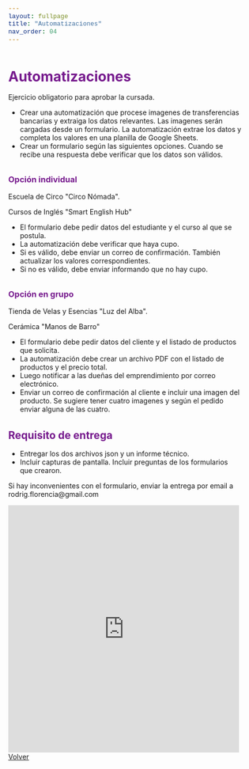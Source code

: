 ```yaml
---
layout: fullpage
title: "Automatizaciones"
nav_order: 04
---
```

<html lang="es">
<head>
    <meta charset="UTF-8">
    <meta name="viewport" content="width=device-width, initial-scale=1.0">
    <title>Automatizaciones</title>
    <link href="https://cdn.jsdelivr.net/npm/bootstrap@5.3.0/dist/css/bootstrap.min.css" rel="stylesheet">
    <link rel="stylesheet" href="https://cdn.jsdelivr.net/npm/bootstrap-icons@1.10.0/font/bootstrap-icons.css">
    <style>
        :root {
            --primary: #761a8d;
            --primary-light: #8e3ea5;
            --primary-dark: #5a0f6e;
        }
        body {
            padding-top: 2rem;
            padding-bottom: 2rem;
        }
        .content {
            max-width: 800px;
            margin: 0 auto;
            padding: 0 1rem;
        }
        h1, h2, h3, h4, h5, h6 {
            color: var(--primary);
            margin-top: 2rem;
            margin-bottom: 1rem;
        }
        img {
            max-width: 100%;
            height: auto;
            display: block;
            margin: 2rem auto;
            border-radius: 8px;
            box-shadow: 0 4px 8px rgba(0,0,0,0.1);
        }
        table {
            width: 100%;
            margin: 2rem 0;
            border-collapse: collapse;
        }
        th, td {
            padding: 0.75rem;
            border: 1px solid #dee2e6;
            text-align: left;
        }
        th {
            background-color: #f8f9fa;
            font-weight: 600;
        }
        pre {
            background-color: #f8f9fa;
            padding: 1rem;
            border-radius: 4px;
            overflow-x: auto;
        }
        code {
            font-family: 'Courier New', Courier, monospace;
            background-color: #f8f9fa;
            padding: 0.2rem 0.4rem;
            border-radius: 3px;
            font-size: 0.9em;
        }
        blockquote {
            border-left: 4px solid var(--primary);
            padding-left: 1rem;
            margin-left: 0;
            color: #6c757d;
            font-style: italic;
        }
        .btn-back {
            margin-top: 2rem;
        }
    </style>
</head>
<body>
    <div class="container">
        <div class="content">
            <h1>Automatizaciones</h1>
    
<p>Ejercicio obligatorio para aprobar la cursada.</p>
<ul>
<li>Crear una automatización que procese imagenes de transferencias bancarias y extraiga los datos relevantes. Las imagenes serán cargadas desde un formulario. La automatización extrae los datos y completa los valores en una planilla de Google Sheets.</li>
<li>Crear un formulario según las siguientes opciones. Cuando se recibe una respuesta debe verificar que los datos son válidos.</li>
</ul>
<h3 id="opcion-individual">Opción individual</h3>
<p>Escuela de Circo "Circo Nómada".</p>
<p>Cursos de Inglés "Smart English Hub"</p>
<ul>
<li>El formulario debe pedir datos del estudiante y el curso al que se postula.</li>
<li>La automatización debe verificar que haya cupo.</li>
<li>Si es válido, debe enviar un correo de confirmación. También actualizar los valores correspondientes.</li>
<li>Si no es válido, debe enviar informando que no hay cupo.</li>
</ul>
<h3 id="opcion-en-grupo">Opción en grupo</h3>
<p>Tienda de Velas y Esencias "Luz del Alba".</p>
<p>Cerámica "Manos de Barro"</p>
<ul>
<li>El formulario debe pedir datos del cliente y el listado de productos que solicita.</li>
<li>La automatización debe crear un archivo PDF con el listado de productos y el precio total.</li>
<li>Luego notificar a las dueñas del emprendimiento por correo electrónico.</li>
<li>Enviar un correo de confirmación al cliente e incluir una imagen del producto. Se sugiere tener cuatro imagenes y según el pedido enviar alguna de las cuatro.</li>
</ul>
<h2 id="requisito-de-entrega">Requisito de entrega</h2>
<ul>
<li>Entregar los dos archivos json y un informe técnico.</li>
<li>Incluir capturas de pantalla. Incluir preguntas de los formularios que crearon.</li>
</ul>
<p>Si hay inconvenientes con el formulario, enviar la entrega por email a rodrig.florencia@gmail.com</p>
<iframe aria-label='Entregable Nro. 2' frameborder="0" style="height:500px;width:99%;border:none;" src='https://forms.zohopublic.com/frodriguezpla1/form/EntregableNro2/formperma/abf1HymgCAK8CKdwCARI3PDFNjpsUajcfeyExPeD4xQ'></iframe>
            <div class="d-grid gap-2 d-md-flex justify-content-md-end mt-4">
                <a href="javascript:history.back()" class="btn btn-outline-primary btn-back">
                    <i class="bi bi-arrow-left me-2"></i>Volver
                </a>
            </div>
        </div>
    </div>
    <script src="https://cdn.jsdelivr.net/npm/bootstrap@5.3.0/dist/js/bootstrap.bundle.min.js"></script>
</body>
</html>